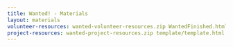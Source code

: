 ```yaml
---
title: Wanted! - Materials
layout: materials
volunteer-resources: wanted-volunteer-resources.zip WantedFinished.html style.css robot.png
project-resources: wanted-project-resources.zip template/template.html template/style.css wanted/Wanted.html wanted/style.css Wanted/robot.png
---
```

